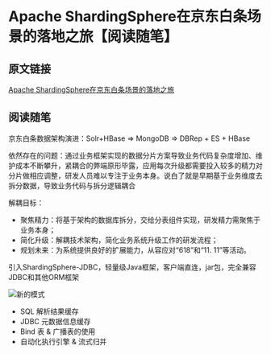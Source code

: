 <!--
 * @Descripttion: 
 * @version: 
 * @Author: cm.d
 * @Date: 2021-10-16 13:29:26
 * @LastEditors: cm.d
 * @LastEditTime: 2021-10-16 13:38:20
-->

# Apache ShardingSphere在京东白条场景的落地之旅【阅读随笔】

## 原文链接

[Apache ShardingSphere在京东白条场景的落地之旅](https://xie.infoq.cn/article/9a498468a83a8b550f0f48c31)

## 阅读随笔

京东白条数据架构演进：Solr+HBase => MongoDB => DBRep + ES + HBase

依然存在的问题：通过业务框架实现的数据分片方案导致业务代码复杂度增加、维护成本不断攀升，紧耦合的弊端原形毕露，应用每次升级都需要投入较多的精力对分片做相应调整，研发人员难以专注于业务本身。说白了就是早期基于业务维度去拆分数据，导致业务代码与拆分逻辑耦合

解耦目标：

+ 聚焦精力：将基于架构的数据库拆分，交给分表组件实现，研发精力需聚焦于业务本身；
+ 简化升级：解耦技术架构，简化业务系统升级工作的研发流程；
+ 规划未来：为系统提供良好的扩展能力，从容应对“618”和“11. 11”等活动。

引入ShardingSphere-JDBC，轻量级Java框架，客户端直连，jar包，完全兼容JDBC和其他ORM框架

![新的模式](https://static001.geekbang.org/infoq/14/14ec1cce2df3220d67ca6055e8658680.webp?x-oss-process=image/resize,p_80/format,jpg)

+ SQL 解析结果缓存
+ JDBC 元数据信息缓存
+ Bind 表 & 广播表的使用
+ 自动化执行引擎 & 流式归并
  